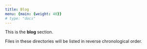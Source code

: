 ```yaml
---
title: Blog
menu: {main: {weight: 40}}
# type: "docs"
---
```


This is the **blog** section.

Files in these directories will be listed in reverse chronological order.
